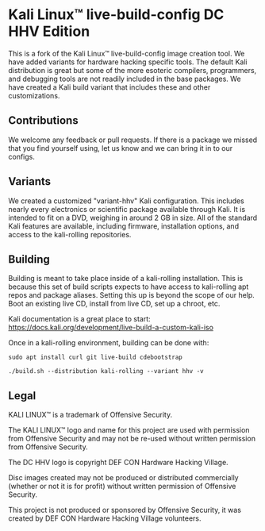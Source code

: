 Kali Linux™ live-build-config DC HHV Edition
===========================================

This is a fork of the Kali Linux™ live-build-config image creation tool.  We have added variants for hardware hacking specific tools.  The default Kali distribution is great but some of the more esoteric compilers, programmers, and debugging tools are not readily included in the base packages.  We have created a Kali build variant that includes these and other customizations.

Contributions
-------------
We welcome any feedback or pull requests.  If there is a package we missed that you find yourself using, let us know and we can bring it in to our configs.

Variants
--------
We created a customized "variant-hhv" Kali configuration. This includes nearly every electronics or scientific package available through Kali. It is intended to fit on a DVD, weighing in around 2 GB in size. All of the standard Kali features are available, including firmware, installation options, and access to the kali-rolling repositories.

Building
--------
Building is meant to take place inside of a kali-rolling installation.  This is because this set of build scripts expects to have access to kali-rolling apt repos and package aliases.  Setting this up is beyond the scope of our help.  Boot an existing live CD, install from live CD, set up a chroot, etc.  

Kali documentation is a great place to start: https://docs.kali.org/development/live-build-a-custom-kali-iso

Once in a kali-rolling environment, building can be done with:

`sudo apt install curl git live-build cdebootstrap`

`./build.sh --distribution kali-rolling --variant hhv -v`

Legal
-----
KALI LINUX™ is a trademark of Offensive Security.

The KALI LINUX™ logo and name for this project are used with permission from Offensive Security and may not be re-used without written permission from Offensive Security.

The DC HHV logo is copyright DEF CON Hardware Hacking Village.

Disc images created may not be produced or distributed commercially (whether or not it is for profit) without written permission of Offensive Security.

This project is not produced or sponsored by Offensive Security, it was created by DEF CON Hardware Hacking Village volunteers.
